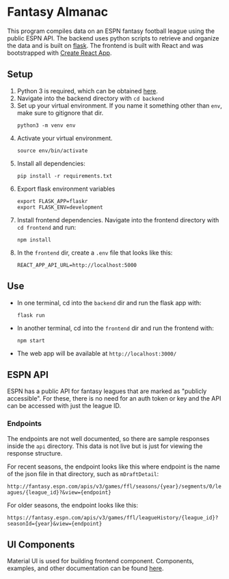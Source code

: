 # Fantasy Almanac

This program compiles data on an ESPN fantasy football league using the public ESPN API. The backend uses python scripts to retrieve and organize the data and is built on [flask](https://flask.palletsprojects.com/en/2.0.x/). The frontend is built with React and was bootstrapped with [Create React App](https://github.com/facebook/create-react-app).


## Setup
1. Python 3 is required, which can be obtained [here](https://www.python.org/downloads).
1. Navigate into the backend directory with `cd backend`
1. Set up your virtual environment. If you name it something other than `env`, make sure to gitignore that dir.
    ```
    python3 -m venv env
    ```
1. Activate your virtual environment.
    ```
    source env/bin/activate
    ```
1. Install all dependencies:
    ```
    pip install -r requirements.txt
    ```
1. Export flask environment variables
    ```
    export FLASK_APP=flaskr
    export FLASK_ENV=development
    ```
1. Install frontend dependencies. Navigate into the frontend directory with `cd frontend` and run:
    ```
    npm install
    ```
1. In the `frontend` dir, create a `.env` file that looks like this:
    ```
    REACT_APP_API_URL=http://localhost:5000
    ```


## Use
- In one terminal, cd into the `backend` dir and run the flask app with:
    ```
    flask run
    ```
- In another terminal, cd into the `frontend` dir and run the frontend with:
    ```
    npm start
    ```
- The web app will be available at `http://localhost:3000/`


## ESPN API
ESPN has a public API for fantasy leagues that are marked as "publicly accessible". For these,
there is no need for an auth token or key and the API can be accessed with just the league ID.


### Endpoints
The endpoints are not well documented, so there are sample responses inside the `api` directory.
This data is not live but is just for viewing the response structure.

For recent seasons, the endpoint looks like this where endpoint is the name of the json file in
that directory, such as `mDraftDetail`:

`http://fantasy.espn.com/apis/v3/games/ffl/seasons/{year}/segments/0/leagues/{league_id}?&view={endpoint}`

For older seasons, the endpoint looks like this:

`https://fantasy.espn.com/apis/v3/games/ffl/leagueHistory/{league_id}?seasonId={year}&view={endpoint}`

## UI Components
Material UI is used for building frontend component. Components, examples, and other
documentation can be found [here](https://mui.com/). 
